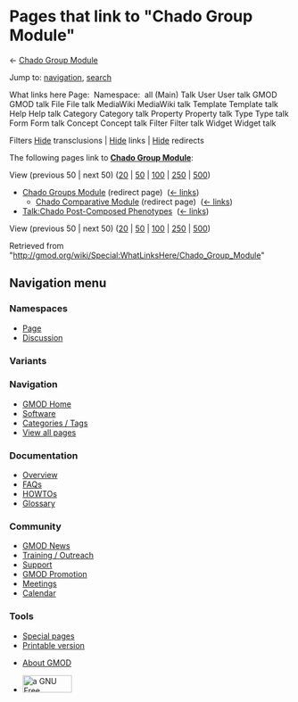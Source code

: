 <div id="mw-page-base" class="noprint">

</div>

<div id="mw-head-base" class="noprint">

</div>

<div id="content" class="mw-body" role="main">

<span id="top"></span>

<div id="mw-js-message" style="display:none;">

</div>



# <span dir="auto">Pages that link to "Chado Group Module"</span>

<div id="bodyContent">

<div id="contentSub">

← [Chado Group Module](/wiki/Chado_Group_Module "Chado Group Module")

</div>

<div id="jump-to-nav" class="mw-jump">

Jump to: [navigation](#mw-navigation), [search](#p-search)

</div>

<div id="mw-content-text">

What links here Page:  Namespace:  all (Main) Talk User User talk GMOD
GMOD talk File File talk MediaWiki MediaWiki talk Template Template talk
Help Help talk Category Category talk Property Property talk Type Type
talk Form Form talk Concept Concept talk Filter Filter talk Widget
Widget talk

Filters
[Hide](/mediawiki/index.php?title=Special:WhatLinksHere/Chado_Group_Module&hidetrans=1 "Special:WhatLinksHere/Chado Group Module")
transclusions \|
[Hide](/mediawiki/index.php?title=Special:WhatLinksHere/Chado_Group_Module&hidelinks=1 "Special:WhatLinksHere/Chado Group Module")
links \|
[Hide](/mediawiki/index.php?title=Special:WhatLinksHere/Chado_Group_Module&hideredirs=1 "Special:WhatLinksHere/Chado Group Module")
redirects

The following pages link to **[Chado Group
Module](/wiki/Chado_Group_Module "Chado Group Module")**:

View (previous 50 \| next 50)
([20](/mediawiki/index.php?title=Special:WhatLinksHere/Chado_Group_Module&limit=20 "Special:WhatLinksHere/Chado Group Module")
\|
[50](/mediawiki/index.php?title=Special:WhatLinksHere/Chado_Group_Module&limit=50 "Special:WhatLinksHere/Chado Group Module")
\|
[100](/mediawiki/index.php?title=Special:WhatLinksHere/Chado_Group_Module&limit=100 "Special:WhatLinksHere/Chado Group Module")
\|
[250](/mediawiki/index.php?title=Special:WhatLinksHere/Chado_Group_Module&limit=250 "Special:WhatLinksHere/Chado Group Module")
\|
[500](/mediawiki/index.php?title=Special:WhatLinksHere/Chado_Group_Module&limit=500 "Special:WhatLinksHere/Chado Group Module"))

- [Chado Groups
  Module](/mediawiki/index.php?title=Chado_Groups_Module&redirect=no "Chado Groups Module")
  (redirect page) ‎ <span class="mw-whatlinkshere-tools">([←
  links](/mediawiki/index.php?title=Special:WhatLinksHere&target=Chado+Groups+Module "Special:WhatLinksHere"))</span>
  - [Chado Comparative
    Module](/mediawiki/index.php?title=Chado_Comparative_Module&redirect=no "Chado Comparative Module")
    (redirect page) ‎ <span class="mw-whatlinkshere-tools">([←
    links](/mediawiki/index.php?title=Special:WhatLinksHere&target=Chado+Comparative+Module "Special:WhatLinksHere"))</span>
- [Talk:Chado Post-Composed
  Phenotypes](/wiki/Talk:Chado_Post-Composed_Phenotypes "Talk:Chado Post-Composed Phenotypes")
  ‎ <span class="mw-whatlinkshere-tools">([←
  links](/mediawiki/index.php?title=Special:WhatLinksHere&target=Talk%3AChado+Post-Composed+Phenotypes "Special:WhatLinksHere"))</span>

View (previous 50 \| next 50)
([20](/mediawiki/index.php?title=Special:WhatLinksHere/Chado_Group_Module&limit=20 "Special:WhatLinksHere/Chado Group Module")
\|
[50](/mediawiki/index.php?title=Special:WhatLinksHere/Chado_Group_Module&limit=50 "Special:WhatLinksHere/Chado Group Module")
\|
[100](/mediawiki/index.php?title=Special:WhatLinksHere/Chado_Group_Module&limit=100 "Special:WhatLinksHere/Chado Group Module")
\|
[250](/mediawiki/index.php?title=Special:WhatLinksHere/Chado_Group_Module&limit=250 "Special:WhatLinksHere/Chado Group Module")
\|
[500](/mediawiki/index.php?title=Special:WhatLinksHere/Chado_Group_Module&limit=500 "Special:WhatLinksHere/Chado Group Module"))

</div>

<div class="printfooter">

Retrieved from
"<http://gmod.org/wiki/Special:WhatLinksHere/Chado_Group_Module>"

</div>

<div id="catlinks" class="catlinks catlinks-allhidden">

</div>

<div class="visualClear">

</div>

</div>

</div>

<div id="mw-navigation">

## Navigation menu

<div id="mw-head">



<div id="left-navigation">

<div id="p-namespaces" class="vectorTabs" role="navigation"
aria-labelledby="p-namespaces-label">

### Namespaces

- <span id="ca-nstab-main"><a href="/wiki/Chado_Group_Module" accesskey="c"
  title="View the content page [c]">Page</a></span>
- <span id="ca-talk"><a
  href="/mediawiki/index.php?title=Talk:Chado_Group_Module&amp;action=edit&amp;redlink=1"
  accesskey="t"
  title="Discussion about the content page [t]">Discussion</a></span>

</div>

<div id="p-variants" class="vectorMenu emptyPortlet" role="navigation"
aria-labelledby="p-variants-label">

### 

### Variants[](#)

<div class="menu">

</div>

</div>

</div>

<div id="right-navigation">





</div>



</div>

</div>

</div>

<div id="mw-panel">

<div id="p-logo" role="banner">

<a href="/wiki/Main_Page"
style="background-image: url(http://gmod.org/images/GMOD-cogs.png);"
title="Visit the main page"></a>

</div>

<div id="p-Navigation" class="portal" role="navigation"
aria-labelledby="p-Navigation-label">

### Navigation

<div class="body">

- <span id="n-GMOD-Home">[GMOD Home](/wiki/Main_Page)</span>
- <span id="n-Software">[Software](/wiki/GMOD_Components)</span>
- <span id="n-Categories-.2F-Tags">[Categories /
  Tags](/wiki/Categories)</span>
- <span id="n-View-all-pages">[View all
  pages](/wiki/Special:AllPages)</span>

</div>

</div>

<div id="p-Documentation" class="portal" role="navigation"
aria-labelledby="p-Documentation-label">

### Documentation

<div class="body">

- <span id="n-Overview">[Overview](/wiki/Overview)</span>
- <span id="n-FAQs">[FAQs](/wiki/Category:FAQ)</span>
- <span id="n-HOWTOs">[HOWTOs](/wiki/Category:HOWTO)</span>
- <span id="n-Glossary">[Glossary](/wiki/Glossary)</span>

</div>

</div>

<div id="p-Community" class="portal" role="navigation"
aria-labelledby="p-Community-label">

### Community

<div class="body">

- <span id="n-GMOD-News">[GMOD News](/wiki/GMOD_News)</span>
- <span id="n-Training-.2F-Outreach">[Training /
  Outreach](/wiki/Training_and_Outreach)</span>
- <span id="n-Support">[Support](/wiki/Support)</span>
- <span id="n-GMOD-Promotion">[GMOD
  Promotion](/wiki/GMOD_Promotion)</span>
- <span id="n-Meetings">[Meetings](/wiki/Meetings)</span>
- <span id="n-Calendar">[Calendar](/wiki/Calendar)</span>

</div>

</div>

<div id="p-tb" class="portal" role="navigation"
aria-labelledby="p-tb-label">

### Tools

<div class="body">

- <span id="t-specialpages"><a href="/wiki/Special:SpecialPages" accesskey="q"
  title="A list of all special pages [q]">Special pages</a></span>
- <span id="t-print"><a
  href="/mediawiki/index.php?title=Special:WhatLinksHere/Chado_Group_Module&amp;printable=yes"
  rel="alternate" accesskey="p"
  title="Printable version of this page [p]">Printable version</a></span>

</div>

</div>

</div>

</div>

<div id="footer" role="contentinfo">

- <span id="footer-places-about">[About
  GMOD](/wiki/GMOD:About "GMOD:About")</span>

<!-- -->

- <span id="footer-copyrightico">[<img src="http://www.gnu.org/graphics/gfdl-logo-small.png" width="88"
  height="31" alt="a GNU Free Documentation License" />](http://www.gnu.org/licenses/fdl-1.3.html)</span>




</div>
